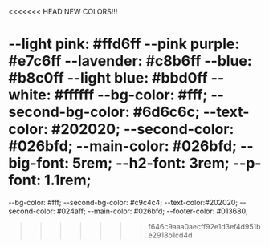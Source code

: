 <<<<<<< HEAD
NEW COLORS!!!

--light pink: #ffd6ff
--pink purple: #e7c6ff
--lavender: #c8b6ff
--blue: #b8c0ff
--light blue: #bbd0ff
--white: #ffffff
--bg-color: #fff;
--second-bg-color: #6d6c6c;
    --text-color: #202020;
    --second-color: #026bfd;
    --main-color: #026bfd;
    --big-font: 5rem;
    --h2-font: 3rem;
    --p-font: 1.1rem;
=======
--bg-color: #fff;
    --second-bg-color: #c9c4c4;
    --text-color:#202020;
    --second-color: #024aff;
    --main-color: #026bfd;
    --footer-color: #013680;
>>>>>>> f646c9aaa0aecff92e1d3ef4d951be2918b1cd4d
